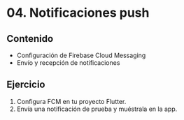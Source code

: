# 04. Notificaciones push

## Contenido
- Configuración de Firebase Cloud Messaging
- Envío y recepción de notificaciones

## Ejercicio
1. Configura FCM en tu proyecto Flutter.
2. Envía una notificación de prueba y muéstrala en la app.

